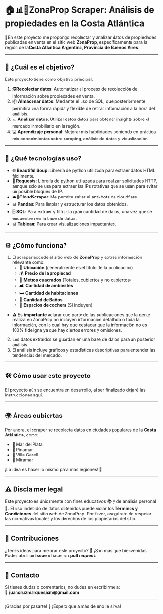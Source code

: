 # 🏠📊🌊**ZonaProp Scraper: Análisis de propiedades en la Costa Atlántica**  

🚀En este proyecto me propongo recolectar y analizar datos de propiedades publicadas en venta en el sitio web **ZonaProp**, específicamente para la región de la**Costa Atlántica Argentina, Provincia de Buenos Aires**.  

---

## 🌟 **¿Cuál es el objetivo?**  

Este proyecto tiene como objetivo principal:  

1. 🕵️**Recolectar datos**: Automatizar el proceso de recolección de información sobre propiedades en venta.  
2. 📦 **Almacenar datos**: Mediante el uso de SQL, que posteriormente permitira una forma rapida y flexible de retirar información a la hora del análisis.
3. 📈 **Analizar datos**: Utilizar estos datos para obtener insights sobre el mercado inmobiliario en la región.  
4. 💻 **Aprendizaje personal**: Mejorar mis habilidades poniendo en práctica mis conocimientos sobre scraping, análisis de datos y visualización.  

---

## 🚀 **¿Qué tecnologías uso?**  

- 🌐 **Beautiful Soup**: Librería de python utilizada para extraer datos HTML fácilmente.  
- 🔄 **Requests**: Librería de python utiliazada para realizar solicitudes HTTP, aunque solo se usa para extraer las IPs rotativas que se usan para evitar un posible bloqueo de IP.  
- ☁️🚪**CloudScraper**: Me permite saltar el anti-bots de cloudflare.
- 📊 **Pandas**: Para limpiar y estructurar los datos obtenidos.  
- 🗄️ **SQL**: Para extraer y filtrar la gran cantidad de datos, una vez que se encuentren en la base de datos.
- 📊  **Tableau**: Para crear visualizaciones impactantes.  

---

## ⚙️ **¿Cómo funciona?**  

1. El scraper accede al sitio web de **ZonaProp** y extrae información relevante como:  
   - 🏡 **Ubicación** (generalmente es el título de la publicación)
   - 💰 **Precio de la propiedad**  
   - 📐 **Metros cuadrados** (Totales, cubiertos y no cubiertos)
   - 🛋️ **Cantidad de ambientes**
   - 🛏️ **Cantidad de habitaciones**  
   - 🚽 **Cantidad de Baños**
   - 🚗 **Espacios de cochera** (Si incluyen) 
* ⚠️ Es **importante** aclarar que parte de las publicaciones que la gente realiza en ZonaProp no incluyen información detallada o toda la información, con lo cual hay que destacar que la información no es 100% fideligna ya que hay ciertos errores y omisiones.
2. Los datos extraídos se guardan en una base de datos para un posterior análisis.  
3. El análisis incluye gráficos y estadísticas descriptivas para entender las tendencias del mercado.  

---

## 🛠️ **Cómo usar este proyecto**  

El proyecto aún se encuentra en desarrollo, al ser finalizado dejaré las instrucciones aquí.

---

## 🌍 **Áreas cubiertas**  

Por ahora, el scraper se recolecta datos en ciudades populares de la **Costa Atlántica**, como:  

- 📍 Mar del Plata  
- 📍 Pinamar  
- 📍 Villa Gesell  
- 📍 Miramar  

¡La idea es hacer lo mismo para más regiones! 🚧  

---

## ⚠️ **Disclaimer legal**  

Este proyecto es únicamente con fines educativos 📚 y de análisis personal 🔬. El uso indebido de datos obtenidos puede violar los **Términos y Condiciones** del sitio web de ZonaProp. Por favor, asegúrate de respetar las normativas locales y los derechos de los propietarios del sitio.  

---

## 🤝 **Contribuciones**  

¿Tenés ideas para mejorar este proyecto? 🤔 ¡Son más que bienvenidas! Podes abrir un **issue** o hacer un **pull request**.  

---

## 📧 **Contacto**  

Si tienes dudas o comentarios, no dudes en escribirme a:  
📩 **juancruzmarquesjcm@gmail.com**  

---

¡Gracias por pasarte! 🌊 ¡Espero que a más de uno le sirva! 
